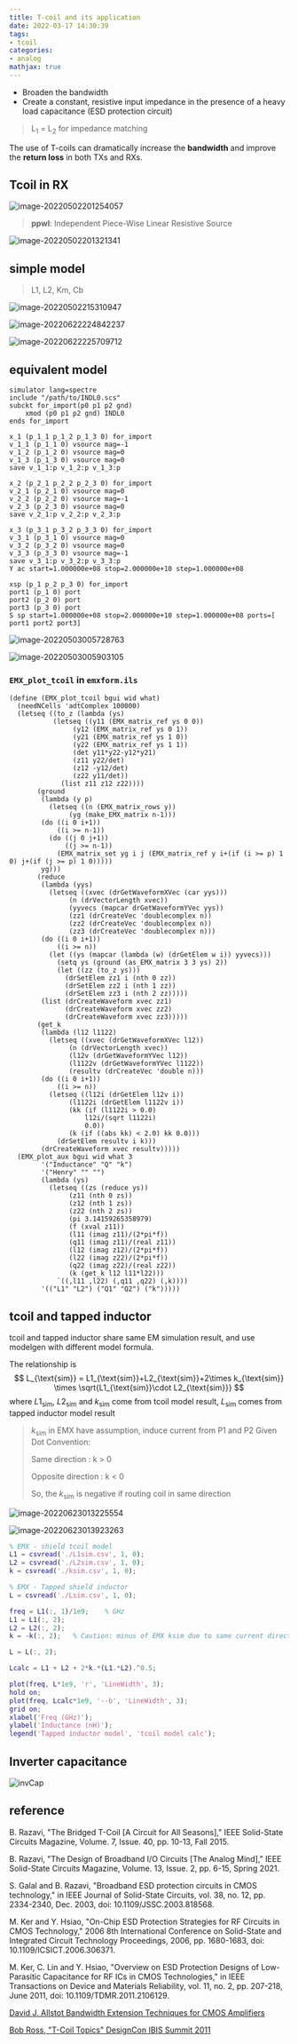 ```yaml
---
title: T-coil and its application
date: 2022-03-17 14:30:39
tags:
- tcoil
categories:
- analog
mathjax: true
---
```


- Broaden the bandwidth
- Create a constant, resistive input impedance in the presence of a heavy load capacitance (ESD protection circuit)

> L<sub>1</sub> = L<sub>2</sub> for impedance matching


The use of T-coils can dramatically increase the **bandwidth** and improve the **return loss** in both TXs and RXs.

## Tcoil in RX

![image-20220502201254057](tcoil/image-20220502201254057.png)

> **ppwl**: Independent Piece-Wise Linear Resistive Source

![image-20220502201321341](tcoil/image-20220502201321341.png)

## simple model

> L1, L2, Km, Cb

![image-20220502215310947](tcoil/image-20220502215310947.png)

![image-20220622224842237](tcoil/image-20220622224842237.png)

![image-20220622225709712](tcoil/image-20220622225709712.png)

## equivalent model

```
simulator lang=spectre
include "/path/to/INDL0.scs"
subckt for_import(p0 p1 p2 gnd)
	xmod (p0 p1 p2 gnd) INDL0
ends for_import

x_1 (p_1_1 p_1_2 p_1_3 0) for_import
v_1_1 (p_1_1 0) vsource mag=-1
v_1_2 (p_1_2 0) vsource mag=0
v_1_3 (p_1_3 0) vsource mag=0
save v_1_1:p v_1_2:p v_1_3:p

x_2 (p_2_1 p_2_2 p_2_3 0) for_import
v_2_1 (p_2_1 0) vsource mag=0
v_2_2 (p_2_2 0) vsource mag=-1
v_2_3 (p_2_3 0) vsource mag=0
save v_2_1:p v_2_2:p v_2_3:p

x_3 (p_3_1 p_3_2 p_3_3 0) for_import
v_3_1 (p_3_1 0) vsource mag=0
v_3_2 (p_3_2 0) vsource mag=0
v_3_3 (p_3_3 0) vsource mag=-1
save v_3_1:p v_3_2:p v_3_3:p
Y ac start=1.000000e+08 stop=2.000000e+10 step=1.000000e+08

xsp (p_1 p_2 p_3 0) for_import
port1 (p_1 0) port
port2 (p_2 0) port
port3 (p_3 0) port
S sp start=1.000000e+08 stop=2.000000e+10 step=1.000000e+08 ports=[ port1 port2 port3]
```

![image-20220503005728763](tcoil/image-20220503005728763.png)

![image-20220503005903105](tcoil/image-20220503005903105.png)

### `EMX_plot_tcoil` in `emxform.ils`

```
(define (EMX_plot_tcoil bgui wid what)
  (needNCells 'adtComplex 100000)
  (letseq ((to_z (lambda (ys)
		   (letseq ((y11 (EMX_matrix_ref ys 0 0))
			    (y12 (EMX_matrix_ref ys 0 1))
			    (y21 (EMX_matrix_ref ys 1 0))
			    (y22 (EMX_matrix_ref ys 1 1))
			    (det y11*y22-y12*y21)
			    (z11 y22/det)
			    (z12 -y12/det)
			    (z22 y11/det))
		     (list z11 z12 z22))))
	   (ground
	    (lambda (y p)
	      (letseq ((n (EMX_matrix_rows y))
		       (yg (make_EMX_matrix n-1)))
		(do ((i 0 i+1))
		    ((i >= n-1))
		  (do ((j 0 j+1))
		      ((j >= n-1))
		    (EMX_matrix_set yg i j (EMX_matrix_ref y i+(if (i >= p) 1 0) j+(if (j >= p) 1 0)))))
		yg)))
	   (reduce
	    (lambda (yys)
	      (letseq ((xvec (drGetWaveformXVec (car yys)))
		       (n (drVectorLength xvec))
		       (yyvecs (mapcar drGetWaveformYVec yys))
		       (zz1 (drCreateVec 'doublecomplex n))
		       (zz2 (drCreateVec 'doublecomplex n))
		       (zz3 (drCreateVec 'doublecomplex n)))
		(do ((i 0 i+1))
		    ((i >= n))
		  (let ((ys (mapcar (lambda (w) (drGetElem w i)) yyvecs)))
		    (setq ys (ground (as_EMX_matrix 3 3 ys) 2))
		    (let ((zz (to_z ys)))
		      (drSetElem zz1 i (nth 0 zz))
		      (drSetElem zz2 i (nth 1 zz))
		      (drSetElem zz3 i (nth 2 zz)))))
		(list (drCreateWaveform xvec zz1)
		      (drCreateWaveform xvec zz2)
		      (drCreateWaveform xvec zz3)))))
	   (get_k
	    (lambda (l12 l1122)
	      (letseq ((xvec (drGetWaveformXVec l12))
		       (n (drVectorLength xvec))
		       (l12v (drGetWaveformYVec l12))
		       (l1122v (drGetWaveformYVec l1122))
		       (resultv (drCreateVec 'double n)))
		(do ((i 0 i+1))
		    ((i >= n))
		  (letseq ((l12i (drGetElem l12v i))
			   (l1122i (drGetElem l1122v i))
			   (kk (if (l1122i > 0.0)
				   l12i/(sqrt l1122i)
				   0.0))
			   (k (if ((abs kk) < 2.0) kk 0.0)))
		    (drSetElem resultv i k)))
		(drCreateWaveform xvec resultv)))))
  (EMX_plot_aux bgui wid what 3
		'("Inductance" "Q" "k")
		'("Henry" "" "")
		(lambda (ys)
		  (letseq ((zs (reduce ys))
			   (z11 (nth 0 zs))
			   (z12 (nth 1 zs))
			   (z22 (nth 2 zs))
			   (pi 3.14159265358979)
			   (f (xval z11))
			   (l11 (imag z11)/(2*pi*f))
			   (q11 (imag z11)/(real z11))
			   (l12 (imag z12)/(2*pi*f))
			   (l22 (imag z22)/(2*pi*f))
			   (q22 (imag z22)/(real z22))
			   (k (get_k l12 l11*l22)))
		    `((,l11 ,l22) (,q11 ,q22) (,k))))
		'(("L1" "L2") ("Q1" "Q2") ("k")))))
```

## tcoil and tapped inductor

tcoil and tapped inductor share same EM simulation result, and use modelgen with different model formula.

The relationship is
$$
L_{\text{sim}} = L1_{\text{sim}}+L2_{\text{sim}}+2\times k_{\text{sim}} \times \sqrt{L1_{\text{sim}}\cdot L2_{\text{sim}}}
$$
where $L1_{\text{sim}}$, $L2_{\text{sim}}$ and $k_{\text{sim}}$ come from tcoil model result,  $L_{\text{sim}}$ comes from tapped inductor model result

> $k_{\text{sim}}$ in EMX have assumption, induce current from P1 and P2
> Given Dot Convention:
>
> Same direction : k > 0
>
> Opposite direction : k < 0
>
> So, the $k_{\text{sim}}$ is negative if routing coil in same direction

![image-20220623013225554](tcoil/image-20220623013225554.png)

![image-20220623013923263](tcoil/image-20220623013923263.png)

```matlab
% EMX - shield tcoil model
L1 = csvread('./L1sim.csv', 1, 0);
L2 = csvread('./L2sim.csv', 1, 0);
k = csvread('./ksim.csv', 1, 0);

% EMX - Tapped shield inductor
L = csvread('./Lsim.csv', 1, 0);

freq = L1(:, 1)/1e9;    % GHz
L1 = L1(:, 2);
L2 = L2(:, 2);
k = -k(:, 2);   % Caution: minus of EMX ksim due to same current direction

L = L(:, 2);

Lcalc = L1 + L2 + 2*k.*(L1.*L2).^0.5;

plot(freq, L*1e9, 'r', 'LineWidth', 3);
hold on;
plot(freq, Lcalc*1e9, '--b', 'LineWidth', 3);
grid on;
xlabel('Freq (GHz)');
ylabel('Inductance (nH)');
legend('Tapped inductor model', 'tcoil model calc');
```





## Inverter capacitance

![invCap](tcoil/invCap.png)

## reference

B. Razavi, "The Bridged T-Coil [A Circuit for All Seasons]," IEEE Solid-State Circuits Magazine, Volume. 7, Issue. 40, pp. 10-13, Fall 2015.

B. Razavi, "The Design of Broadband I/O Circuits [The Analog Mind]," IEEE Solid-State Circuits Magazine, Volume. 13, Issue. 2, pp. 6-15, Spring 2021.

S. Galal and B. Razavi, "Broadband ESD protection circuits in CMOS technology," in IEEE Journal of Solid-State Circuits, vol. 38, no. 12, pp. 2334-2340, Dec. 2003, doi: 10.1109/JSSC.2003.818568.

M. Ker and Y. Hsiao, "On-Chip ESD Protection Strategies for RF Circuits in CMOS Technology," 2006 8th International Conference on Solid-State and Integrated Circuit Technology Proceedings, 2006, pp. 1680-1683, doi: 10.1109/ICSICT.2006.306371.

M. Ker, C. Lin and Y. Hsiao, "Overview on ESD Protection Designs of Low-Parasitic Capacitance for RF ICs in CMOS Technologies," in IEEE Transactions on Device and Materials Reliability, vol. 11, no. 2, pp. 207-218, June 2011, doi: 10.1109/TDMR.2011.2106129.

[David J. Allstot Bandwidth Extension Techniques for CMOS Amplifiers](https://pdfs.semanticscholar.org/29db/7f450d63eee941424655fb787de7d644a3c2.pdf)

[Bob Ross, "T-Coil Topics" DesignCon IBIS Summit 2011](https://ibis.org/summits/feb11/ross.pdf)

